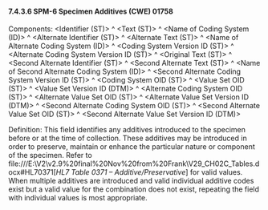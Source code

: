 #### 7.4.3.6 SPM-6 Specimen Additives (CWE) 01758 

Components: &lt;Identifier (ST)> ^ &lt;Text (ST)> ^ &lt;Name of Coding System (ID)> ^ &lt;Alternate Identifier (ST)> ^ &lt;Alternate Text (ST)> ^ &lt;Name of Alternate Coding System (ID)> ^ &lt;Coding System Version ID (ST)> ^ &lt;Alternate Coding System Version ID (ST)> ^ &lt;Original Text (ST)> ^ &lt;Second Alternate Identifier (ST)> ^ &lt;Second Alternate Text (ST)> ^ &lt;Name of Second Alternate Coding System (ID)> ^ &lt;Second Alternate Coding System Version ID (ST)> ^ &lt;Coding System OID (ST)> ^ &lt;Value Set OID (ST)> ^ &lt;Value Set Version ID (DTM)> ^ &lt;Alternate Coding System OID (ST)> ^ &lt;Alternate Value Set OID (ST)> ^ &lt;Alternate Value Set Version ID (DTM)> ^ &lt;Second Alternate Coding System OID (ST)> ^ &lt;Second Alternate Value Set OID (ST)> ^ &lt;Second Alternate Value Set Version ID (DTM)>

Definition: This field identifies any additives introduced to the specimen before or at the time of collection. These additives may be introduced in order to preserve, maintain or enhance the particular nature or component of the specimen. Refer to file:///E:\V2\v2.9%20final%20Nov%20from%20Frank\V29_CH02C_Tables.docx#HL70371[_HL7 Table 0371 – Additive/Preservative_] for valid values. When multiple additives are introduced and valid individual additive codes exist but a valid value for the combination does not exist, repeating the field with individual values is most appropriate.
